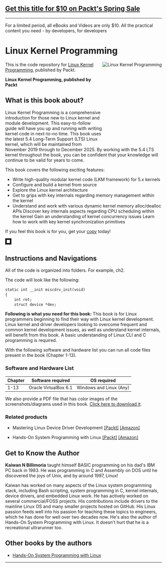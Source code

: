 ## [Get this title for $10 on Packt's Spring Sale](https://www.packt.com/B12928?utm_source=github&utm_medium=packt-github-repo&utm_campaign=spring_10_dollar_2022)
-----
For a limited period, all eBooks and Videos are only $10. All the practical content you need \- by developers, for developers

# Linux Kernel Programming

<a href="https://www.packtpub.com/product/linux-kernel-programming/9781789953435?utm_source=github&utm_medium=repository&utm_campaign=9781789953435"><img src="https://static.packt-cdn.com/products/9781789953435/cover/smaller" alt="Linux Kernel Programming" height="256px" align="right"></a>

This is the code repository for [Linux Kernel Programming](https://www.packtpub.com/product/linux-kernel-programming/9781789953435?utm_source=github&utm_medium=repository&utm_campaign=9781789953435), published by Packt.

**Linux Kernel Programming, published by Packt**

## What is this book about?
Linux Kernel Programming is a comprehensive introduction for those new to Linux kernel and module development. This easy-to-follow guide will have you up and running with writing kernel code in next-to-no time. This book uses the latest 5.4 Long-Term Support (LTS) Linux kernel, which will be maintained from November 2019 through to December 2025. By working with the 5.4 LTS kernel throughout the book, you can be confident that your knowledge will continue to be valid for years to come. 

This book covers the following exciting features:
* Write high-quality modular kernel code (LKM framework) for 5.x kernels
* Configure and build a kernel from source
* Explore the Linux kernel architecture
* Get to grips with key internals regarding memory management within the kernel
* Understand and work with various dynamic kernel memory alloc/dealloc APIs
Discover key internals aspects regarding CPU scheduling within the kernel
Gain an understanding of kernel concurrency issues
Learn how to work with key kernel synchronization primitives

If you feel this book is for you, get your [copy](https://www.amazon.com/dp/178995343X) today!

<a href="https://www.packtpub.com/?utm_source=github&utm_medium=banner&utm_campaign=GitHubBanner"><img src="https://raw.githubusercontent.com/PacktPublishing/GitHub/master/GitHub.png" 
alt="https://www.packtpub.com/" border="5" /></a>

## Instructions and Navigations
All of the code is organized into folders. For example, ch2.

The code will look like the following:
```
static int __init miscdrv_init(void)
{
	int ret;
	struct device *dev;
```

**Following is what you need for this book:**
This book is for Linux programmers beginning to find their way with Linux kernel development. Linux kernel and driver developers looking to overcome frequent and common kernel development issues, as well as understand kernel internals, will benefit from this book. A basic understanding of Linux CLI and C programming is required.

With the following software and hardware list you can run all code files present in the book (Chapter 1-13).
### Software and Hardware List
| Chapter | Software required | OS required |
| -------- | ------------------------------------ | ----------------------------------- |
| 1-13 | Oracle VirtualBox 6.1 | Windows and Linux (Any) |

We also provide a PDF file that has color images of the screenshots/diagrams used in this book. [Click here to download it](https://static.packt-cdn.com/downloads/9781789953435_ColorImages.pdf).

### Related products
* Mastering Linux Device Driver Development [[Packt]](https://www.packtpub.com/product/Mastering-Linux-Device-Driver-Development/9781789342048) [[Amazon]](https://www.amazon.com/Mastering-Linux-Device-Driver-Development/dp/178934204X)

* Hands-On System Programming with Linux [[Packt]](https://www.packtpub.com/in/networking-and-servers/hands-system-programming-linux?utm_source=github&utm_medium=repository&utm_campaign=9781788998475) [[Amazon]](https://www.amazon.com/Hands-System-Programming-Linux-programming-ebook/dp/B079RKKKJ7/ref=sr_1_1?dchild=1&keywords=Hands-On+System+Programming+with+Linux&qid=1614057025&s=books&sr=1-1)

## Get to Know the Author
**Kaiwan N Billimoria**
taught himself BASIC programming on his dad's IBM PC back in 1983. He was programming in C and Assembly on DOS until he discovered the joys of Unix, and by around 1997, Linux!

Kaiwan has worked on many aspects of the Linux system programming stack, including Bash scripting, system programming in C, kernel internals, device drivers, and embedded Linux work. He has actively worked on several commercial/FOSS projects. His contributions include drivers to the mainline Linux OS and many smaller projects hosted on GitHub. His Linux passion feeds well into his passion for teaching these topics to engineers, which he has done for well over two decades now. He's also the author of Hands-On System Programming with Linux. It doesn't hurt that he is a recreational ultrarunner too.

## Other books by the authors
* [Hands-On System Programming with Linux](https://www.packtpub.com/in/networking-and-servers/hands-system-programming-linux?utm_source=github&utm_medium=repository&utm_campaign=9781788998475)
  
* * * * 
